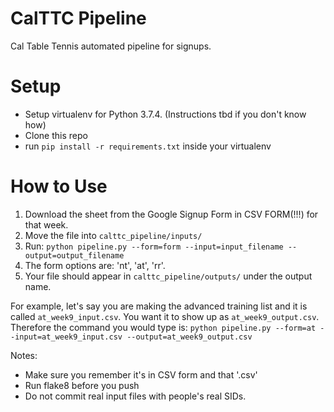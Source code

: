 # CalTTC Pipeline
Cal Table Tennis automated pipeline for signups.


# Setup
- Setup virtualenv for Python 3.7.4. (Instructions tbd if you don't know how)
- Clone this repo
- run `pip install -r requirements.txt` inside your virtualenv


# How to Use
1) Download the sheet from the Google Signup Form in CSV FORM(!!!) for that week.
2) Move the file into `calttc_pipeline/inputs/`
3) Run:
    `python pipeline.py --form=form --input=input_filename --output=output_filename`
4) The form options are: 'nt', 'at', 'rr'. 
5) Your file should appear in `calttc_pipeline/outputs/` under the output name.

For example, let's say you are making the advanced training list and it is called `at_week9_input.csv`.
You want it to show up as `at_week9_output.csv`. Therefore the command you would type is:
    `python pipeline.py --form=at --input=at_week9_input.csv --output=at_week9_output.csv`
    
Notes:
- Make sure you remember it's in CSV form and that '.csv'
- Run flake8 before you push
- Do not commit real input files with people's real SIDs.